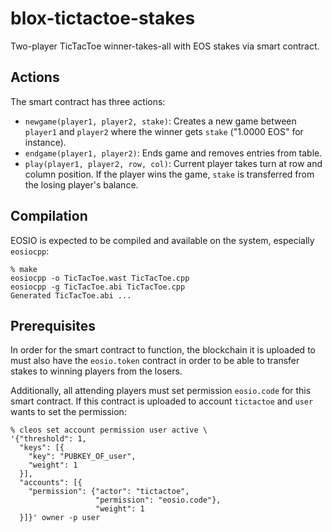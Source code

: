 # blox-tictactoe-stakes
Two-player TicTacToe winner-takes-all with EOS stakes via smart contract.

## Actions
The smart contract has three actions:
  * `newgame(player1, player2, stake)`: Creates a new game between `player1` and `player2` where the
     winner gets `stake` ("1.0000 EOS" for instance).
  * `endgame(player1, player2)`: Ends game and removes entries from table.
  * `play(player1, player2, row, col)`: Current player takes turn at row and column position. If the
    player wins the game, `stake` is transferred from the losing player's balance.

## Compilation
EOSIO is expected to be compiled and available on the system, especially `eosiocpp`:
```
% make
eosiocpp -o TicTacToe.wast TicTacToe.cpp
eosiocpp -g TicTacToe.abi TicTacToe.cpp
Generated TicTacToe.abi ...
```

## Prerequisites
In order for the smart contract to function, the blockchain it is uploaded to must also have the
`eosio.token` contract in order to be able to transfer stakes to winning players from the losers.

Additionally, all attending players must set permission `eosio.code` for this smart contract. If
this contract is uploaded to account `tictactoe` and `user` wants to set the permission:
```
% cleos set account permission user active \
'{"threshold": 1,
  "keys": [{
    "key": "PUBKEY_OF_user",
    "weight": 1
  }],
  "accounts": [{
    "permission": {"actor": "tictactoe",
                   "permission": "eosio.code"},
                   "weight": 1
  }]}' owner -p user
```

